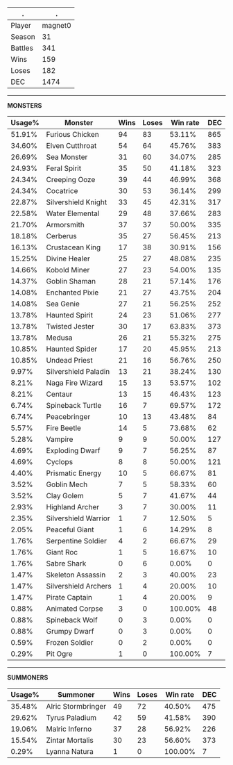 .|.
|-|-
Player|magnet0
Season|31
Battles|341
Wins|159
Loses|182
DEC|1474

---
**MONSTERS**

Usage%|Monster|Wins|Loses|Win rate|DEC|
-|-|-|-|-|-|
51.91%|Furious Chicken|94|83|53.11%|865|
34.60%|Elven Cutthroat|54|64|45.76%|383|
26.69%|Sea Monster|31|60|34.07%|285|
24.93%|Feral Spirit|35|50|41.18%|323|
24.34%|Creeping Ooze|39|44|46.99%|368|
24.34%|Cocatrice|30|53|36.14%|299|
22.87%|Silvershield Knight|33|45|42.31%|317|
22.58%|Water Elemental|29|48|37.66%|283|
21.70%|Armorsmith|37|37|50.00%|335|
18.18%|Cerberus|35|27|56.45%|213|
16.13%|Crustacean King|17|38|30.91%|156|
15.25%|Divine Healer|25|27|48.08%|235|
14.66%|Kobold Miner|27|23|54.00%|135|
14.37%|Goblin Shaman|28|21|57.14%|176|
14.08%|Enchanted Pixie|21|27|43.75%|204|
14.08%|Sea Genie|27|21|56.25%|252|
13.78%|Haunted Spirit|24|23|51.06%|277|
13.78%|Twisted Jester|30|17|63.83%|373|
13.78%|Medusa|26|21|55.32%|275|
10.85%|Haunted Spider|17|20|45.95%|213|
10.85%|Undead Priest|21|16|56.76%|250|
9.97%|Silvershield Paladin|13|21|38.24%|130|
8.21%|Naga Fire Wizard|15|13|53.57%|102|
8.21%|Centaur|13|15|46.43%|123|
6.74%|Spineback Turtle|16|7|69.57%|172|
6.74%|Peacebringer|10|13|43.48%|84|
5.57%|Fire Beetle|14|5|73.68%|62|
5.28%|Vampire|9|9|50.00%|127|
4.69%|Exploding Dwarf|9|7|56.25%|87|
4.69%|Cyclops|8|8|50.00%|121|
4.40%|Prismatic Energy|10|5|66.67%|81|
3.52%|Goblin Mech|7|5|58.33%|60|
3.52%|Clay Golem|5|7|41.67%|44|
2.93%|Highland Archer|3|7|30.00%|11|
2.35%|Silvershield Warrior|1|7|12.50%|5|
2.05%|Peaceful Giant|1|6|14.29%|8|
1.76%|Serpentine Soldier|4|2|66.67%|29|
1.76%|Giant Roc|1|5|16.67%|10|
1.76%|Sabre Shark|0|6|0.00%|0|
1.47%|Skeleton Assassin|2|3|40.00%|23|
1.47%|Silvershield Archers|1|4|20.00%|10|
1.47%|Pirate Captain|1|4|20.00%|9|
0.88%|Animated Corpse|3|0|100.00%|48|
0.88%|Spineback Wolf|0|3|0.00%|0|
0.88%|Grumpy Dwarf|0|3|0.00%|0|
0.59%|Frozen Soldier|0|2|0.00%|0|
0.29%|Pit Ogre|1|0|100.00%|7|

---
**SUMMONERS**

Usage%|Summoner|Wins|Loses|Win rate|DEC|
-|-|-|-|-|-|
35.48%|Alric Stormbringer|49|72|40.50%|475|
29.62%|Tyrus Paladium|42|59|41.58%|390|
19.06%|Malric Inferno|37|28|56.92%|226|
15.54%|Zintar Mortalis|30|23|56.60%|373|
0.29%|Lyanna Natura|1|0|100.00%|7|
